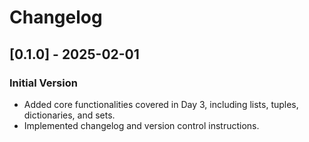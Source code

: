 # Changelog 
## [0.1.0] - 2025-02-01 
### Initial Version
- Added core functionalities covered in Day 3, including lists, tuples, dictionaries, and sets.
- Implemented changelog and version control instructions.